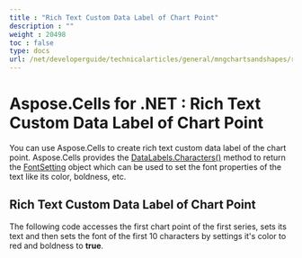 ```yaml
---
title : "Rich Text Custom Data Label of Chart Point" 
description : "" 
weight : 20498 
toc : false
type: docs
url: /net/developerguide/technicalarticles/general/mngchartsandshapes/rich+text+custom+data+label+of+chart+point/
---
```


# Aspose.Cells for .NET : Rich Text Custom Data Label of Chart Point


You can use Aspose.Cells to create rich text custom data label of the chart point. Aspose.Cells provides the [DataLabels.Characters()](https://apireference.aspose.com/net/cells/aspose.cells.charts/charttextframe/methods/characters) method to return the [FontSetting](https://apireference.aspose.com/net/cells/aspose.cells/fontsetting) object which can be used to set the font properties of the text like its color, boldness, etc.

## Rich Text Custom Data Label of Chart Point

The following code accesses the first chart point of the first series, sets its text and then sets the font of the first 10 characters by settings it's color to red and boldness to **true**.

